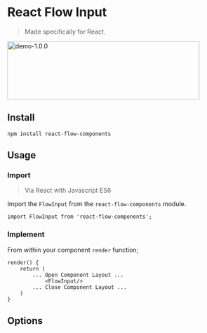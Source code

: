 # React Flow Input

> Made specifically for React.

<img src="https://thumbs.gfycat.com/KaleidoscopicQuarrelsomeIberianemeraldlizard-size_restricted.gif" width="438" height="132" alt="demo-1.0.0"/>

## Install

```
npm install react-flow-components
```

## Usage
### Import

> Via React with Javascript ES6

Import the `FlowInput` from the `react-flow-components` module.

```
import FlowInput from 'react-flow-components';
```

### Implement
From within your component `render` function;

```
render() {
	return (
		... Open Component Layout ...
			<FlowInput/>
		... Close Component Layout ...
	)
}
```

## Options